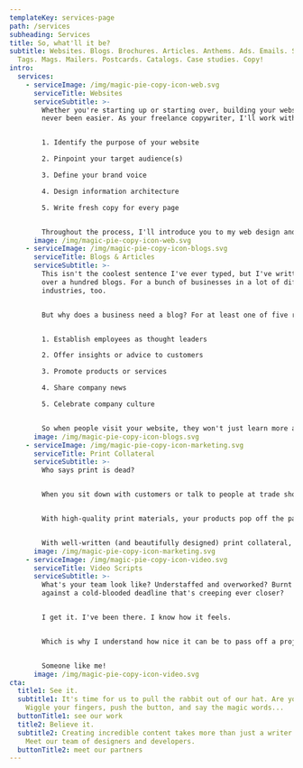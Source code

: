 ```yaml
---
templateKey: services-page
path: /services
subheading: Services
title: So, what'll it be?
subtitle: Websites. Blogs. Brochures. Articles. Anthems. Ads. Emails. Slogans.
  Tags. Mags. Mailers. Postcards. Catalogs. Case studies. Copy!
intro:
  services:
    - serviceImage: /img/magic-pie-copy-icon-web.svg
      serviceTitle: Websites
      serviceSubtitle: >-
        Whether you're starting up or starting over, building your website has
        never been easier. As your freelance copywriter, I'll work with you to: 


        1. Identify the purpose of your website

        2. Pinpoint your target audience(s)

        3. Define your brand voice

        4. Design information architecture

        5. Write fresh copy for every page


        Throughout the process, I'll introduce you to my web design and development partners. Together, we'll customize a website that invites, engages, and inspires your audience.
      image: /img/magic-pie-copy-icon-web.svg
    - serviceImage: /img/magic-pie-copy-icon-blogs.svg
      serviceTitle: Blogs & Articles
      serviceSubtitle: >-
        This isn't the coolest sentence I've ever typed, but I've written well
        over a hundred blogs. For a bunch of businesses in a lot of different
        industries, too. 


        But why does a business need a blog? For at least one of five reasons:


        1. Establish employees as thought leaders

        2. Offer insights or advice to customers

        3. Promote products or services

        4. Share company news

        5. Celebrate company culture


        So when people visit your website, they won't just learn more about your brand—they'll have no choice but to fall in love with it.
      image: /img/magic-pie-copy-icon-blogs.svg
    - serviceImage: /img/magic-pie-copy-icon-marketing.svg
      serviceTitle: Print Collateral
      serviceSubtitle: >-
        Who says print is dead? 


        When you sit down with customers or talk to people at trade shows, you've got to leave something behind.  Something to touch. Something to read. Something to experience.


        With high-quality print materials, your products pop off the page. Your story is sensational. Your business? It's unbeatable! 


        With well-written (and beautifully designed) print collateral, you can attract, captivate, and activate your audience.
      image: /img/magic-pie-copy-icon-marketing.svg
    - serviceImage: /img/magic-pie-copy-icon-video.svg
      serviceTitle: Video Scripts
      serviceSubtitle: >-
        What's your team look like? Understaffed and overworked? Burnt out? Up
        against a cold-blooded deadline that's creeping ever closer?


        I get it. I've been there. I know how it feels.


        Which is why I understand how nice it can be to pass off a project—such as writing a video script—to someone who can look at it from a fresh perspective. Someone who can take your concept, run with it, and bring it to life. 


        Someone like me!
      image: /img/magic-pie-copy-icon-video.svg
cta:
  title1: See it.
  subtitle1: It's time for us to pull the rabbit out of our hat. Are you ready?
    Wiggle your fingers, push the button, and say the magic words...
  buttonTitle1: see our work
  title2: Believe it.
  subtitle2: Creating incredible content takes more than just a writer’s touch.
    Meet our team of designers and developers.
  buttonTitle2: meet our partners
---
```

